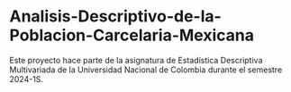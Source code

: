 # Analisis-Descriptivo-de-la-Poblacion-Carcelaria-Mexicana
Este proyecto hace parte de la asignatura de Estadística Descriptiva Multivariada de la Universidad Nacional de Colombia durante el semestre 2024-1S.
